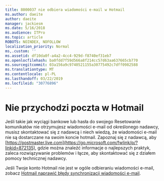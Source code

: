 ```yaml
---
title: 8000037 nie odbiera wiadomości e-mail w Hotmail
ms.author: daeite
author: daeite
manager: jackiesm
ms.date: 5/16/2018
ms.audience: ITPro
ms.topic: article
ROBOTS: NOINDEX, NOFOLLOW
localization_priority: Normal
ms,.custom: ''
ms.assetid: df10da0f-a4a2-4cc4-929d-f8740ef31eb7
ms.openlocfilehash: ba0fdd7f59d566a8f214cc57d63aa637665cb770
ms.sourcegitcommit: 03a156a9c9740521155a30775492c7dff0982588
ms.translationtype: MT
ms.contentlocale: pl-PL
ms.lasthandoff: 03/22/2019
ms.locfileid: "30776896"
---
```

# <a name="not-receiving-mail-in-outlookcom"></a>Nie przychodzi poczta w Hotmail

Jeśli takie jak wyciągi bankowe lub hasła do swojego Resetowanie komunikatów nie otrzymujesz wiadomości e-mail od określonego nadawcy, musisz skontaktować się z nadawcą i niech wiedzą, że wiadomości e-mail nie są dostarczane na swoim koncie hotmail. Zapoznaj się z nadawcą, aby [https://postmaster.live.com](https://go.microsoft.com/fwlink/p/?linkid=872135), gdzie można znaleźć informacje o najlepszych praktyk, zaleca rozwiązywanie problemów i łącze, aby skontaktować się z działem pomocy technicznej nadawcy.
  
Jeśli Twoje konto Hotmail nie jest w ogóle odbieraniu wiadomości e-mail, zobacz [Hotmail naprawić błędy synchronizacji wiadomości e-mail](https://go.microsoft.com/fwlink/p/?linkid=874363).
  

